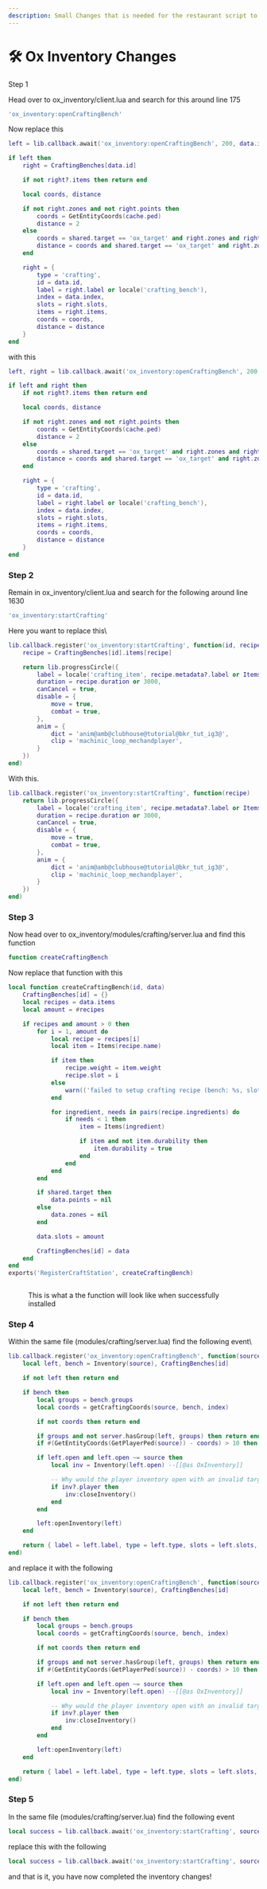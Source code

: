 ```yaml
---
description: Small Changes that is needed for the restaurant script to work
---
```


# 🛠 Ox Inventory Changes

Step 1

Head over to ox\_inventory/client.lua and search for this around line 175

```lua
'ox_inventory:openCraftingBench'
```

Now replace this

```lua
left = lib.callback.await('ox_inventory:openCraftingBench', 200, data.id, data.index)

if left then
	right = CraftingBenches[data.id]

	if not right?.items then return end

	local coords, distance

	if not right.zones and not right.points then
		coords = GetEntityCoords(cache.ped)
		distance = 2
	else
		coords = shared.target == 'ox_target' and right.zones and right.zones[data.index].coords or right.points and right.points[data.index]
		distance = coords and shared.target == 'ox_target' and right.zones[data.index].distance or 2
	end

	right = {
		type = 'crafting',
		id = data.id,
		label = right.label or locale('crafting_bench'),
		index = data.index,
		slots = right.slots,
		items = right.items,
		coords = coords,
		distance = distance
	}
end
```

with this

```lua
left, right = lib.callback.await('ox_inventory:openCraftingBench', 200, data.id, data.index)

if left and right then
	if not right?.items then return end

	local coords, distance

	if not right.zones and not right.points then
		coords = GetEntityCoords(cache.ped)
		distance = 2
	else
		coords = shared.target == 'ox_target' and right.zones and right.zones[data.index].coords or right.points and right.points[data.index]
		distance = coords and shared.target == 'ox_target' and right.zones[data.index].distance or 2
	end

	right = {
		type = 'crafting',
		id = data.id,
		label = right.label or locale('crafting_bench'),
		index = data.index,
		slots = right.slots,
		items = right.items,
		coords = coords,
		distance = distance
	}
end
```

### &#x20;Step 2

Remain in ox\_inventory/client.lua and search for the following around line 1630

```lua
'ox_inventory:startCrafting'
```

Here you want to replace this\


```lua
lib.callback.register('ox_inventory:startCrafting', function(id, recipe)
	recipe = CraftingBenches[id].items[recipe]

	return lib.progressCircle({
		label = locale('crafting_item', recipe.metadata?.label or Items[recipe.name].label),
		duration = recipe.duration or 3000,
		canCancel = true,
		disable = {
			move = true,
			combat = true,
		},
		anim = {
			dict = 'anim@amb@clubhouse@tutorial@bkr_tut_ig3@',
			clip = 'machinic_loop_mechandplayer',
		}
	})
end)
```

With this.

```lua
lib.callback.register('ox_inventory:startCrafting', function(recipe)
	return lib.progressCircle({
		label = locale('crafting_item', recipe.metadata?.label or Items[recipe.name].label),
		duration = recipe.duration or 3000,
		canCancel = true,
		disable = {
			move = true,
			combat = true,
		},
		anim = {
			dict = 'anim@amb@clubhouse@tutorial@bkr_tut_ig3@',
			clip = 'machinic_loop_mechandplayer',
		}
	})
end)
```

### Step 3

Now head over to ox\_inventory/modules/crafting/server.lua and find this function

```lua
function createCraftingBench
```



Now replace that function with this

```lua
local function createCraftingBench(id, data)
	CraftingBenches[id] = {}
	local recipes = data.items
	local amount = #recipes

	if recipes and amount > 0 then
		for i = 1, amount do
			local recipe = recipes[i]
			local item = Items(recipe.name)

			if item then
				recipe.weight = item.weight
				recipe.slot = i
			else
				warn(('failed to setup crafting recipe (bench: %s, slot: %s) - item "%s" does not exist'):format(id, i, recipe.name))
			end

			for ingredient, needs in pairs(recipe.ingredients) do
				if needs < 1 then
					item = Items(ingredient)

					if item and not item.durability then
						item.durability = true
					end
				end
			end
		end

		if shared.target then
			data.points = nil
		else
			data.zones = nil
		end

		data.slots = amount

		CraftingBenches[id] = data
	end
end
exports('RegisterCraftStation', createCraftingBench)
```

<figure><img src="../../../.gitbook/assets/image.png" alt=""><figcaption><p>This is what a the function will look like when successfully installed</p></figcaption></figure>

### Step 4

Within the same file (modules/crafting/server.lua) find the following event\


```lua
lib.callback.register('ox_inventory:openCraftingBench', function(source, id, index)
	local left, bench = Inventory(source), CraftingBenches[id]

	if not left then return end

	if bench then
		local groups = bench.groups
		local coords = getCraftingCoords(source, bench, index)

		if not coords then return end

		if groups and not server.hasGroup(left, groups) then return end
		if #(GetEntityCoords(GetPlayerPed(source)) - coords) > 10 then return end

		if left.open and left.open ~= source then
			local inv = Inventory(left.open) --[[@as OxInventory]]

			-- Why would the player inventory open with an invalid target? Can't repro but whatever.
			if inv?.player then
				inv:closeInventory()
			end
		end

		left:openInventory(left)
	end

	return { label = left.label, type = left.type, slots = left.slots, weight = left.weight, maxWeight = left.maxWeight }
end)
```

and replace it with the following

```lua
lib.callback.register('ox_inventory:openCraftingBench', function(source, id, index)
	local left, bench = Inventory(source), CraftingBenches[id]

	if not left then return end

	if bench then
		local groups = bench.groups
		local coords = getCraftingCoords(source, bench, index)

		if not coords then return end

		if groups and not server.hasGroup(left, groups) then return end
		if #(GetEntityCoords(GetPlayerPed(source)) - coords) > 10 then return end

		if left.open and left.open ~= source then
			local inv = Inventory(left.open) --[[@as OxInventory]]

			-- Why would the player inventory open with an invalid target? Can't repro but whatever.
			if inv?.player then
				inv:closeInventory()
			end
		end

		left:openInventory(left)
	end

	return { label = left.label, type = left.type, slots = left.slots, weight = left.weight, maxWeight = left.maxWeight }, bench
end)
```

### Step 5

In the same file (modules/crafting/server.lua) find the following event

```lua
local success = lib.callback.await('ox_inventory:startCrafting', source, id, recipeId)
```

replace this with the following

```lua
local success = lib.callback.await('ox_inventory:startCrafting', source, recipe)
```

and that is it, you have now completed the inventory changes!

